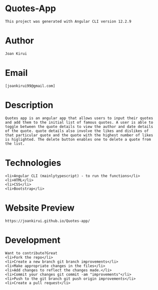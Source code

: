 # Quotes-App
    This project was generated with Angular CLI version 12.2.9
# Author
    Joan Kirui
# Email
    [joankirui99@gmail.com]
# Description
    Quotes app is an angular app that allows users to input their quotes and add them to the initial list of famous quotes. A user is able to toggle between the quote details to view the author and date details of the quote. quote details also involve the likes and dislikes of that particular quote and the quote with the highest number of likes is higlighted. The delete button enables one to delete a quote from the list.
# Technologies
    <li>Angular CLI (mainlytypescript) - to run the functions</li>
    <li>HTML</li>
    <li>CSS</li>
    <li>Bootstrap</li>
#  Website Preview
    https://joankirui.github.io/Quotes-app/
# Development   
    Want to contribute?Great
    <li>Fork the repo</li>
    <li>Create a new branch git branch improvements</li>
    <li>Make appropriate changes in the files</li>
    <li>Add changes to reflect the changes made.</li>
    <li>Commit your changes git commit -am "improvements"</li>
    <li>Push to the git branch git push origin improvements</li>
    <li>Create a pull request</li>

